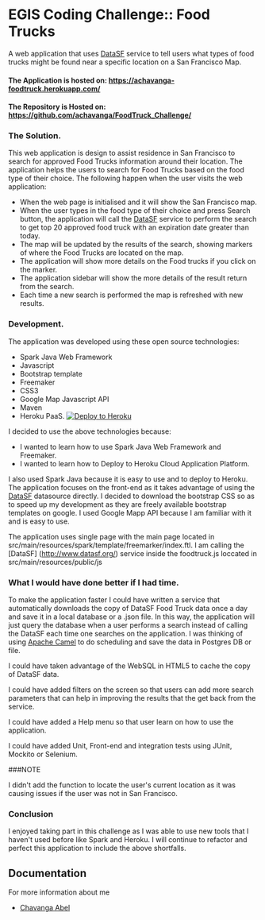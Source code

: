 # EGIS Coding Challenge:: Food Trucks

A web application that uses [DataSF](http://www.datasf.org/) service to tell users what types of food trucks might be found near a specific location on a San Francisco Map.

#### The Application is hosted on: https://achavanga-foodtruck.herokuapp.com/

#### The Repository is Hosted on: https://github.com/achavanga/FoodTruck_Challenge/

### The Solution.

This web application is design to assist residence in San Francisco to search for approved Food Trucks information around their location. The application helps the users to search for Food Trucks based on the food type of their choice. The following happen when the user visits the web application:

- When the web page is initialised and it will show the San Francisco map.
- When the user types in the food type of their choice and press Search button, the application will call the [DataSF](http://www.datasf.org/) service to perform the search to get top 20 approved food truck with an expiration date greater than today.
- The map will be updated by the results of the search, showing markers of where the Food Trucks are located on the map.
- The application will show more details on the Food trucks if you click on the marker.
- The application sidebar will show the more details of the result return from the search.
- Each time a new search is performed the map is refreshed with new results.


### Development.

The application was developed using these open source technologies:
- Spark Java Web Framework
- Javascript
- Bootstrap template
- Freemaker
- CSS3
- Google Map Javascript API
- Maven
- Heroku PaaS. [![Deploy to Heroku](https://www.herokucdn.com/deploy/button.png)](https://heroku.com/deploy)

I decided to use the above technologies because:
- I wanted to learn how to use Spark Java Web Framework and Freemaker.
- I wanted to learn how to Deploy to Heroku Cloud Application Platform.
  
I also used Spark Java because it is easy to use and to deploy to Heroku. The application focuses on the front-end as it takes advantage of using the [DataSF](http://www.datasf.org/) datasource directly. 
I decided to download the bootstrap CSS so as to speed up my development as they are freely available bootstrap templates on google. I used Google Mapp API because I am familiar with it and is easy to use.

The application uses single page with the main page located in src/main/resources/spark/template/freemarker/index.ftl. I am calling the [DataSF] (http://www.datasf.org/) service inside the foodtruck.js loccated in src/main/resources/public/js

### What I would have done better if I had time.

To make the application faster I could have written a service that automatically downloads the copy of DataSF Food Truck data once a day and save it in a local database or a .json file. In this way, the application will just query the database when a user performs a search instead of calling the DataSF each time one searches on the application. I was thinking of using [Apache Camel](http://camel.apache.org/) to do scheduling and save the data in Postgres DB or file.

I could have taken advantage of the WebSQL in HTML5 to cache the copy of DataSF data.  

I could have added filters on the screen so that users can add more search parameters that can help in improving the results that the get back from the service.

I could have added a Help menu so that user learn on how to use the application.

I could have added Unit, Front-end and integration tests using JUnit, Mockito or Selenium.

###NOTE

I didn't add the function to locate the user's current location as it was causing issues if the user was not in San Francisco.

### Conclusion

I enjoyed taking part in this challenge as I was able to use new tools that I haven't used before like Spark and Heroku. I will continue to refactor and perfect this application to include the above shortfalls.

## Documentation

For more information about me

- [Chavanga Abel](https://www.linkedin.com/in/achavanga/)
